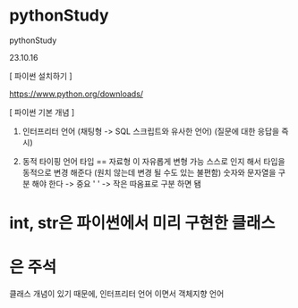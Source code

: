# pythonStudy
pythonStudy

23.10.16

[ 파이썬 설치하기 ]

https://www.python.org/downloads/

[ 파이썬 기본 개념 ]

1. 인터프리터 언어
(채팅형 -> SQL 스크립트와 유사한 언어)
(질문에 대한 응답을 즉시)

2. 동적 타이핑 언어
	타입 == 자료형 이 자유롭게 변형 가능
	스스로 인지 해서 타입을 동적으로 변경 해준다
	(원치 않는데 변경 될 수도 있는 불편함)
	숫자와 문자열을 구분 해야 한다 -> 중요
	' ' -> 작은 따옴표로 구분 하면 됌

# int, str은 파이썬에서 미리 구현한 클래스
# 은 주석

클래스 개념이 있기 때문에, 인터프리터 언어 이면서 객체지향 언어
